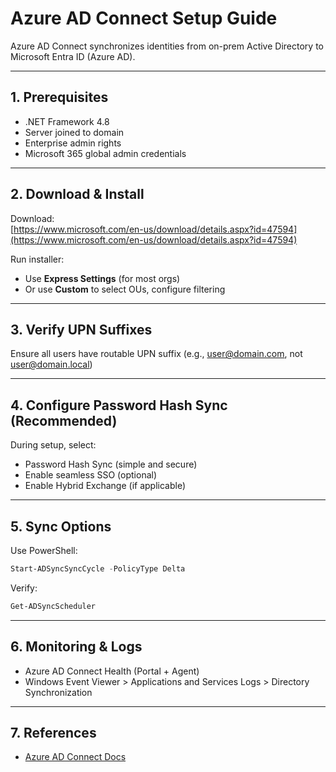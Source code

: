 
# Azure AD Connect Setup Guide

Azure AD Connect synchronizes identities from on-prem Active Directory to Microsoft Entra ID (Azure AD).

---

## 1. Prerequisites

- .NET Framework 4.8
- Server joined to domain
- Enterprise admin rights
- Microsoft 365 global admin credentials

---

## 2. Download & Install

Download:  
[https://www.microsoft.com/en-us/download/details.aspx?id=47594](https://www.microsoft.com/en-us/download/details.aspx?id=47594)

Run installer:
- Use **Express Settings** (for most orgs)
- Or use **Custom** to select OUs, configure filtering

---

## 3. Verify UPN Suffixes

Ensure all users have routable UPN suffix (e.g., user@domain.com, not user@domain.local)

---

## 4. Configure Password Hash Sync (Recommended)

During setup, select:
- Password Hash Sync (simple and secure)
- Enable seamless SSO (optional)
- Enable Hybrid Exchange (if applicable)

---

## 5. Sync Options

Use PowerShell:

```powershell
Start-ADSyncSyncCycle -PolicyType Delta
```

Verify:

```powershell
Get-ADSyncScheduler
```

---

## 6. Monitoring & Logs

- Azure AD Connect Health (Portal + Agent)
- Windows Event Viewer > Applications and Services Logs > Directory Synchronization

---

## 7. References

- [Azure AD Connect Docs](https://learn.microsoft.com/en-us/azure/active-directory/hybrid/whatis-azure-ad-connect)

